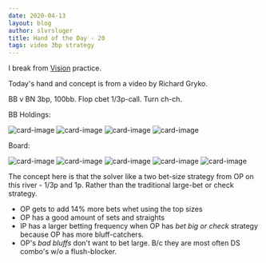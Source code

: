 ```yaml
---
date: 2020-04-13
layout: blog
author: slvrsluger
title: Hand of the Day - 20
tags: video 3bp strategy
---
```


I break from [Vision](https://www.runitonce.com/vision/) practice.

Today's hand and concept is from a video by Richard Gryko.

BB v BN 3bp, 100bb. Flop cbet 1/3p-call. Turn ch-ch.

BB Holdings:

![card-image](/assets/cards/AC.svg#5cards)
![card-image](/assets/cards/8S.svg#5cards)
![card-image](/assets/cards/8H.svg#5cards)
![card-image](/assets/cards/7C.svg#5cards)

Board:

![card-image](/assets/cards/JS.svg#5cards)
![card-image](/assets/cards/8C.svg#5cards)
![card-image](/assets/cards/6S.svg#5cards)
![card-image](/assets/cards/TH.svg#5cards)
![card-image](/assets/cards/3S.svg#5cards)

The concept here is that the solver like a two bet-size strategy from OP on this river - 1/3p and 1p. Rather than the traditional large-bet or check strategy.

- OP gets to add 14% more bets whet using the top sizes
- OP has a good amount of sets and straights
- IP has a larger betting frequency when OP has _bet big or check_ strategy because OP has more bluff-catchers.
- OP's _bad bluffs_ don't want to bet large. B/c they are most often DS combo's w/o a flush-blocker.
